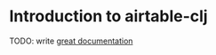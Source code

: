 # Introduction to airtable-clj

TODO: write [great documentation](http://jacobian.org/writing/what-to-write/)

